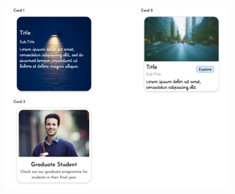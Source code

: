 ![card image](https://github.com/NeilJoseph019/Components_using_TailwindCSS/blob/7234a4a22287f015a0c82f35588470279dcb2483/Project_images/cards_image.png)
